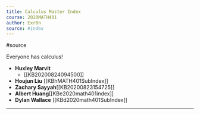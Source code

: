 ```yaml
---
title: Calculus Master Index
course: 2020MATH401
author: Exr0n
source: #index
---
```


#source

Everyone has calculus!

- **Huxley Marvit**
    - [[KB20200824094500]]
- **Houjun Liu** [[KBhMATH401SubIndex]]
- **Zachary Sayyah**[[KB20200823154725]]
- **Albert Huang**[[KBe2020math401index]]
- **Dylan Wallace** [[KBd2020math401SubIndex]]
---
